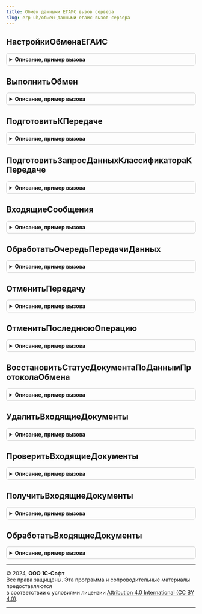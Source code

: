 ```yaml
---
title: Обмен данными ЕГАИС вызов сервера
slug: erp-uh/обмен-данными-егаис-вызов-сервера
---
```



## НастройкиОбменаЕГАИС
<details style="margin: 1em 0; padding: 0.5em; border: 1px solid #ccc; border-radius: 6px;">

<summary style="font-weight: bold; cursor: pointer;">Описание, пример вызова</summary>

```bsl

// Возвращает доступные для текущего рабочего места настройки обмена с ЕГАИС на клиенте и на сервере
//
// Параметры:
//  ОрганизацииЕГАИС - Массив из СправочникСсылка.КлассификаторОрганизацийЕГАИС, СправочникСсылка.КлассификаторОрганизацийЕГАИС - Организации ЕГАИС для обмена.
//  ДатыПоследнегоЗапуска - Соответствие из КлючИЗначение - Даты последнего запуска обменов на клиенте по расписанию.
//
// Возвращаемое значение:
//  Структура - Структура со свойствами:
//   * ОбменНаСервере - Соответствие из КлючИЗначение - Настройки обмена на сервере, см. функцию ОбменДаннымиЕГАИСКлиентСервер.НоваяНастройкаОбменаЕГАИС()
//   * ОбменНаКлиенте - Соответствие из КлючИЗначение - Настройки обмена на клиенте, см. функцию ОбменДаннымиЕГАИСКлиентСервер.НоваяНастройкаОбменаЕГАИС()
//   * БезНастроек - Массив из СправочникСсылка.КлассификаторОрганизацийЕГАИС - Организации ЕГАИС для которых нет настроек обмена.
//
Функция НастройкиОбменаЕГАИС(ОрганизацииЕГАИС = Неопределено, ДатыПоследнегоЗапуска = Неопределено) Экспорт
```

Пример вызова
```bsl
Результат = ОбменДаннымиЕГАИСВызовСервера.НастройкиОбменаЕГАИС(ОрганизацииЕГАИС, ДатыПоследнегоЗапуска);
```
</details>

## ВыполнитьОбмен
<details style="margin: 1em 0; padding: 0.5em; border: 1px solid #ccc; border-radius: 6px;">

<summary style="font-weight: bold; cursor: pointer;">Описание, пример вызова</summary>

```bsl

// Выполняет отправку подготовленных сообщений, загрузку новых документов, обработку ответов из ЕГАИС.
//
// Параметры:
//  ОрганизацииЕГАИС - Неопределено, Массив из СправочникСсылка.КлассификаторОрганизацийЕГАИС - Организации ЕГАИС, по которым необходимо выполнить обмен.
//  ДатыПоследнегоЗапуска - Неопределено, Соответствие из КлючИЗначение - Даты последнего запуска обменов на клиенте по расписанию.
//  ИдентификаторВладельца - УникальныйИдентификатор - Уникальный идентификатор формы для сообщений пользователю.
//
// Возвращаемое значение:
//  Структура - Структура со свойствами:
//   * Изменения - Массив из см. ОбменДаннымиЕГАИСКлиентСервер.СтруктураИзменения.
//   * СообщенияXMLКПередаче - Массив из см. ОбменДаннымиЕГАИС.СтруктураСообщенияXML
//   * НастройкиОбменаЕГАИС - Соответствие из КлючИЗначение - Настройки обмена ЕГАИС на клиенте по организациям:
//     ** Ключ - СправочникСсылка.КлассификаторОрганизацийЕГАИС - Организация ЕГАИС.
//     ** Значение - Структура - Настройки обмена ЕГАИС, см. ОбменДаннымиЕГАИСКлиентСервер.НоваяНастройкаОбменаЕГАИС.
//   * ВыполнитьОбменПоРасписанию - Булево - Признак необходимости выполнения обмена (по расписанию), Истина, только если ДатыПоследнегоЗапуска <> Неопределено.
//   * ИдентификаторВладельца - Неопределено, УникальныйИдентификатор - Уникальный идентификатор формы для сообщений пользователю.
Функция ВыполнитьОбмен(ОрганизацииЕГАИС = Неопределено, ДатыПоследнегоЗапуска = Неопределено, ИдентификаторВладельца = Неопределено) Экспорт
```

Пример вызова
```bsl
Результат = ОбменДаннымиЕГАИСВызовСервера.ВыполнитьОбмен(ОрганизацииЕГАИС, ДатыПоследнегоЗапуска, ИдентификаторВладельца);
```
</details>

## ПодготовитьКПередаче
<details style="margin: 1em 0; padding: 0.5em; border: 1px solid #ccc; border-radius: 6px;">

<summary style="font-weight: bold; cursor: pointer;">Описание, пример вызова</summary>

```bsl

// Подготавливает сообщения к передаче в сервис ЕГАИС.
//
// Параметры:
//  ВходящиеДанные - Массив из ДокументСсылка, ДокументСсылка - Документы к передаче сообщений.
//  ДальнейшееДействие - ПеречислениеСсылка.ДальнейшиеДействияПоВзаимодействиюЕГАИС - выполняемая операция обмена.
//  ДополнительныеПараметры - Структура - Дополнительные параметры.
//  Немедленно - Булево - Признак немедленной передачи сообщения в УТМ, без очереди сообщений.
//  ИдентификаторВладельца - Неопределено - ИдентификаторВладельца
// Возвращаемое значение:
//  Структура - см. ПодготовитьСообщенияКПередаче.
Функция ПодготовитьКПередаче(ВходящиеДанные, ДальнейшееДействие, ДополнительныеПараметры = Неопределено, Немедленно = Ложь, ИдентификаторВладельца = Неопределено) Экспорт
```

Пример вызова
```bsl
Результат = ОбменДаннымиЕГАИСВызовСервера.ПодготовитьКПередаче(ВходящиеДанные, ДальнейшееДействие, ДополнительныеПараметры, Немедленно, ИдентификаторВладельца);
```
</details>

## ПодготовитьЗапросДанныхКлассификатораКПередаче
<details style="margin: 1em 0; padding: 0.5em; border: 1px solid #ccc; border-radius: 6px;">

<summary style="font-weight: bold; cursor: pointer;">Описание, пример вызова</summary>

```bsl

// Выполняет подготовку запроса данных классификаторов ЕГАИС к передаче и
// передает запрос в ЕГАИС, если есть действующее подключение к УТМ.
//
// Параметры:
//  ОрганизацииЕГАИС - СправочникСсылка.КлассификаторОрганизацийЕГАИС - Организация ЕГАИС для которой выполняется запрос.
//  Операция - ПеречислениеСсылка.ВидыДокументовЕГАИС - Запрашиваемые данные.
//   Возможные значения:
//     Перечисление.ВидыДокументовЕГАИС.ЗапросАлкогольнойПродукции .
//     Перечисление.ВидыДокументовЕГАИС.ЗапросДанныхОрганизации.
//  ИмяПараметра - Строка - Имя параметра. Возможные значения: "ИНН", "КОД", "СИО".
//  ЗначениеПараметра - Строка - Значение параметра.
//  ИдентификаторВладельца - УникальныйИдентификатор - Уникальный идентификатор формы для сообщений обмена
//
// Возвращаемое значение:
//  (См. ПодготовитьСообщенияКПередаче)
//
Функция ПодготовитьЗапросДанныхКлассификатораКПередаче(ОрганизацияЕГАИС, Операция, ИмяПараметра, ЗначениеПараметра, ИдентификаторВладельца = Неопределено) Экспорт
```

Пример вызова
```bsl
Результат = ОбменДаннымиЕГАИСВызовСервера.ПодготовитьЗапросДанныхКлассификатораКПередаче(ОрганизацияЕГАИС, Операция, ИмяПараметра, ЗначениеПараметра, ИдентификаторВладельца);
```
</details>

## ВходящиеСообщения
<details style="margin: 1em 0; padding: 0.5em; border: 1px solid #ccc; border-radius: 6px;">

<summary style="font-weight: bold; cursor: pointer;">Описание, пример вызова</summary>

```bsl

// Выполняет получение списка новых сообщений.
//
// Параметры:
//  ОрганизацииЕГАИС - Неопределено, Массив из СправочникСсылка.КлассификаторОрганизацийЕГАИС, СправочникСсылка.КлассификаторОрганизацийЕГАИС - Организации ЕГАИС, по которым необходимо выполнить обмен.
//
// Возвращаемое значение:
//  Структура - Структура со свойствами:
//   * ДокументыКЗагрузке - Соответствие из КлючИЗначение -
//   * НастройкиОбменаЕГАИС - Соответствие из КлючИЗначение - Настройки обмена ЕГАИС на клиенте по организациям:
//     ** Ключ - СправочникСсылка.КлассификаторОрганизацийЕГАИС - Организация ЕГАИС.
//     ** Значение - (См. ОбменДаннымиЕГАИСКлиентСервер.НоваяНастройкаОбменаЕГАИС).
//   * ТекстОшибки - Строка - Текст сообщения об ошибке.
Функция ВходящиеСообщения(ОрганизацииЕГАИС = Неопределено) Экспорт
```

Пример вызова
```bsl
Результат = ОбменДаннымиЕГАИСВызовСервера.ВходящиеСообщения(ОрганизацииЕГАИС);
```
</details>

## ОбработатьОчередьПередачиДанных
<details style="margin: 1em 0; padding: 0.5em; border: 1px solid #ccc; border-radius: 6px;">

<summary style="font-weight: bold; cursor: pointer;">Описание, пример вызова</summary>

```bsl

// Обработать очередь передачи данных в ЕГАИС
//
// Параметры:
//  НастройкиОбменаЕГАИС - Структура - Настройки обмена ЕГАИС, см. функцию НастройкиОбменаЕГАИС()
//  СообщенияXMLКПередаче - Массив из см. ОбменДаннымиЕГАИС.СтруктураСообщенияXML - Массив структур к передаче
//  Немедленно - Булево -
// Возвращаемое значение:
// Структура - со свойствами:
//  * Изменения - Массив из см. ОбменДаннымиЕГАИСКлиентСервер.СтруктураИзменения - Результат передачи сообщений на сервере
//  * СообщенияXMLКПередаче - Массив из см. ОбменДаннымиЕГАИСКлиентСервер.СтруктураИзменения - Массив структур к передаче на клиенте
//
Функция ОбработатьОчередьПередачиДанных(НастройкиОбменаЕГАИС, СообщенияXMLКПередаче = Неопределено, Немедленно = Ложь) Экспорт
```

Пример вызова
```bsl
Результат = ОбменДаннымиЕГАИСВызовСервера.ОбработатьОчередьПередачиДанных(НастройкиОбменаЕГАИС, СообщенияXMLКПередаче, Немедленно);
```
</details>

## ОтменитьПередачу
<details style="margin: 1em 0; padding: 0.5em; border: 1px solid #ccc; border-radius: 6px;">

<summary style="font-weight: bold; cursor: pointer;">Описание, пример вызова</summary>

```bsl

// Удаляет неотправленную операцию из очереди передачи данных в ЕГАИС.
//
// Параметры:
//  ДокументСсылка - ДокументСсылка - документ, по которому требуется отменить передачу данных.
//
// Возвращаемое значение:
//  Массив - Массив структур, см. функцию ОбменДаннымиЕГАИСКлиентСервер.СтруктураИзменения().
//
Функция ОтменитьПередачу(ДокументСсылка) Экспорт
```

Пример вызова
```bsl
Результат = ОбменДаннымиЕГАИСВызовСервера.ОтменитьПередачу(ДокументСсылка) 
```
</details>

## ОтменитьПоследнююОперацию
<details style="margin: 1em 0; padding: 0.5em; border: 1px solid #ccc; border-radius: 6px;">

<summary style="font-weight: bold; cursor: pointer;">Описание, пример вызова</summary>

```bsl

// Отменяет последнюю операцию (например, если возникла ошибка передачи данных).
//
// Параметры:
//  ДокументСсылка - ДокументСсылка - документ, по которому требуется отменить операцию.
//
// Возвращаемое значение:
//  Массив - Массив структур, см. функцию ОбменДаннымиЕГАИСКлиентСервер.СтруктураИзменения().
//
Функция ОтменитьПоследнююОперацию(ДокументСсылка) Экспорт
```

Пример вызова
```bsl
Результат = ОбменДаннымиЕГАИСВызовСервера.ОтменитьПоследнююОперацию(ДокументСсылка) 
```
</details>

## ВосстановитьСтатусДокументаПоДаннымПротоколаОбмена
<details style="margin: 1em 0; padding: 0.5em; border: 1px solid #ccc; border-radius: 6px;">

<summary style="font-weight: bold; cursor: pointer;">Описание, пример вызова</summary>

```bsl

// Восстанавливает статус документа по данным протокола обмена.
//
// Параметры:
//  ДокументСсылка - ДокументСсылка - документ, по которому требуется восстановить статус.
//
Процедура ВосстановитьСтатусДокументаПоДаннымПротоколаОбмена(ДокументСсылка) Экспорт
```

Пример вызова
```bsl
ОбменДаннымиЕГАИСВызовСервера.ВосстановитьСтатусДокументаПоДаннымПротоколаОбмена(ДокументСсылка) 
```
</details>

## УдалитьВходящиеДокументы
<details style="margin: 1em 0; padding: 0.5em; border: 1px solid #ccc; border-radius: 6px;">

<summary style="font-weight: bold; cursor: pointer;">Описание, пример вызова</summary>

```bsl

Функция УдалитьВходящиеДокументы(ДокументыКУдалению) Экспорт
```

Пример вызова
```bsl
Результат = ОбменДаннымиЕГАИСВызовСервера.УдалитьВходящиеДокументы(ДокументыКУдалению) 
```
</details>

## ПроверитьВходящиеДокументы
<details style="margin: 1em 0; padding: 0.5em; border: 1px solid #ccc; border-radius: 6px;">

<summary style="font-weight: bold; cursor: pointer;">Описание, пример вызова</summary>

```bsl

// Проверить входящие документы в УТМ.
//
// Параметры:
//  ОрганизацииЕГАИС - Неопределено, Массив из СправочникСсылка.КлассификаторОрганизацийЕГАИС, СправочникСсылка.КлассификаторОрганизацийЕГАИС - Организации ЕГАИС, по которым необходимо выполнить обмен.
//  ИдентификаторВладельца - УникальныйИдентификатор - Уникальный идентификатор формы для сообщений пользователю.
//
// Возвращаемое значение:
//  Структура - Структура со свойствами:
//   * АдресаURLВходящихДокументов - Массив из см. функцию ОбменДаннымиЕГАИСКлиентСервер.АдресаURLВходящихДокументов - массив адресов входящих документов
//   * НастройкиОбменаЕГАИС - см. ОбменДаннымиЕГАИСКлиентСервер.НоваяНастройкаОбменаЕГАИС
//   * ТекстОшибки - Строка - Текст ошибки.
//   * ИдентификаторВладельца - Неопределено,УникальныйИдентификатор - Уникальный идентификатор формы для сообщений пользователю.
Функция ПроверитьВходящиеДокументы(ОрганизацииЕГАИС = Неопределено, ИдентификаторВладельца = Неопределено) Экспорт
```

Пример вызова
```bsl
Результат = ОбменДаннымиЕГАИСВызовСервера.ПроверитьВходящиеДокументы(ОрганизацииЕГАИС, ИдентификаторВладельца);
```
</details>

## ПолучитьВходящиеДокументы
<details style="margin: 1em 0; padding: 0.5em; border: 1px solid #ccc; border-radius: 6px;">

<summary style="font-weight: bold; cursor: pointer;">Описание, пример вызова</summary>

```bsl

// Загружает новые документы из УТМ.
//
// Параметры:
//  НастройкиОбменаЕГАИС - Соответствие из КлючИЗначение - Настройки обмена ЕГАИС по организациям:
//   * Ключ - СправочникСсылка.КлассификаторОрганизацийЕГАИС - Организация ЕГАИС.
//   * Значение - см. ОбменДаннымиЕГАИСКлиентСервер.НоваяНастройкаОбменаЕГАИС
//
// Возвращаемое значение:
//  Структура - Структура со свойствами:
//   * Изменения - Массив из см. ОбменДаннымиЕГАИСКлиентСервер.СтруктураИзменения
//   * ТекстОшибки - Строка - Текст ошибки.
//
Функция ПолучитьВходящиеДокументы(НастройкиОбменаЕГАИС) Экспорт
```

Пример вызова
```bsl
Результат = ОбменДаннымиЕГАИСВызовСервера.ПолучитьВходящиеДокументы(НастройкиОбменаЕГАИС) 
```
</details>

## ОбработатьВходящиеДокументы
<details style="margin: 1em 0; padding: 0.5em; border: 1px solid #ccc; border-radius: 6px;">

<summary style="font-weight: bold; cursor: pointer;">Описание, пример вызова</summary>

```bsl

// Загружает список документов, полученных из УТМ.
//
// Параметры:
//  ДокументыКЗагрузке - Соответствие из КлючИЗначение - Сообщения XML к загрузке по организациям:
//   * Ключ - СправочникСсылка.КлассификаторОрганизацийЕГАИС - Организация ЕГАИС.
//   * Значение - Массив из см. ОбменДаннымиЕГАИСКлиентСервер.СтруктураЗагрузкиВходящегоДокумента - Сообщения XML к загрузке
//	ИдентификаторВладельца - Неопределено -
// Возвращаемое значение:
//  Структура - Структура со свойствами:
//   * Изменения - Массив из см. ОбменДаннымиЕГАИСКлиентСервер.СтруктураИзменения
Функция ОбработатьВходящиеДокументы(ДокументыКЗагрузке, ИдентификаторВладельца = Неопределено) Экспорт
```

Пример вызова
```bsl
Результат = ОбменДаннымиЕГАИСВызовСервера.ОбработатьВходящиеДокументы(ДокументыКЗагрузке, ИдентификаторВладельца);
```
</details>

---

© 2024, **ООО 1С-Софт**  
Все права защищены. Эта программа и сопроводительные материалы предоставляются  
в соответствии с условиями лицензии [Attribution 4.0 International (CC BY 4.0)](https://creativecommons.org/licenses/by/4.0/legalcode).

---
